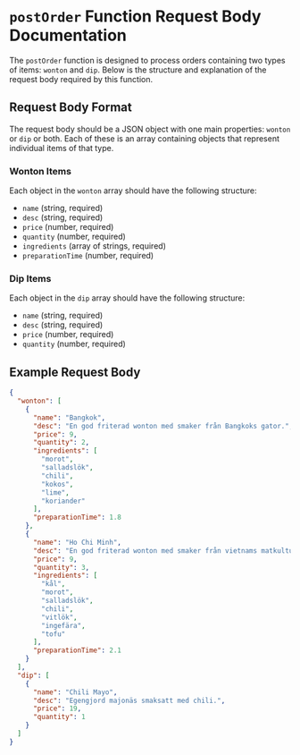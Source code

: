 # `postOrder` Function Request Body Documentation

The `postOrder` function is designed to process orders containing two types of items: `wonton` and `dip`. Below is the structure and explanation of the request body required by this function.

## Request Body Format

The request body should be a JSON object with one main properties: `wonton` or `dip` or both. Each of these is an array containing objects that represent individual items of that type.

### Wonton Items

Each object in the `wonton` array should have the following structure:

- `name` (string, required)
- `desc` (string, required)
- `price` (number, required)
- `quantity` (number, required)
- `ingredients` (array of strings, required)
- `preparationTime` (number, required)

### Dip Items

Each object in the `dip` array should have the following structure:

- `name` (string, required)
- `desc` (string, required)
- `price` (number, required)
- `quantity` (number, required)

## Example Request Body

```json
{
  "wonton": [
    {
      "name": "Bangkok",
      "desc": "En god friterad wonton med smaker från Bangkoks gator.",
      "price": 9,
      "quantity": 2,
      "ingredients": [
        "morot",
        "salladslök",
        "chili",
        "kokos",
        "lime",
        "koriander"
      ],
      "preparationTime": 1.8
    },
    {
      "name": "Ho Chi Minh",
      "desc": "En god friterad wonton med smaker från vietnams matkultur.",
      "price": 9,
      "quantity": 3,
      "ingredients": [
        "kål",
        "morot",
        "salladslök",
        "chili",
        "vitlök",
        "ingefära",
        "tofu"
      ],
      "preparationTime": 2.1
    }
  ],
  "dip": [
    {
      "name": "Chili Mayo",
      "desc": "Egengjord majonäs smaksatt med chili.",
      "price": 19,
      "quantity": 1
    }
  ]
}
```
